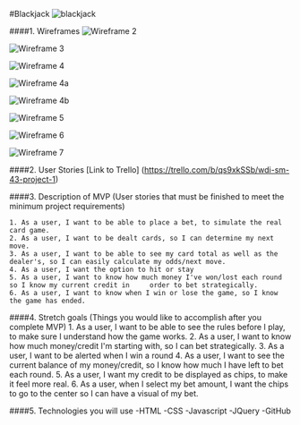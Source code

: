 #Blackjack
![blackjack](http://www.onlineblackjack.com/wp-content/uploads/blackjack-580x370.png)

####1. Wireframes
![Wireframe 2](/users/betsydonohue/code/wdi/02_week/project_1/assets/number_2.png)

![Wireframe 3](/users/betsydonohue/code/wdi/02_week/project_1/assets/number_3.png)

![Wireframe 4](/users/betsydonohue/code/wdi/02_week/project_1/assets/number_4.png)

![Wireframe 4a](/users/betsydonohue/code/wdi/02_week/project_1/assets/number_4a.png)

![Wireframe 4b](/users/betsydonohue/code/wdi/02_week/project_1/assets/number_4b.png)

![Wireframe 5](/users/betsydonohue/code/wdi/02_week/project_1/assets/number_5.png)

![Wireframe 6](/users/betsydonohue/code/wdi/02_week/project_1/assets/number_6.png)

![Wireframe 7](/users/betsydonohue/code/wdi/02_week/project_1/assets/number_7.png)


####2. User Stories
[Link to Trello] (https://trello.com/b/qs9xkSSb/wdi-sm-43-project-1)

####3. Description of MVP (User stories that must be finished to meet the minimum project requirements)

	1. As a user, I want to be able to place a bet, to simulate the real card game.
	2. As a user, I want to be dealt cards, so I can determine my next move.
	3. As a user, I want to be able to see my card total as well as the dealer's, so I can easily calculate my odds/next move.
	4. As a user, I want the option to hit or stay
	5. As a user, I want to know how much money I've won/lost each round so I know my current credit in 	order to bet strategically.
	6. As a user, I want to know when I win or lose the game, so I know the game has ended.

####4. Stretch goals (Things you would like to accomplish after you complete MVP)
	1. As a user, I want to be able to see the rules before I play, to make sure I understand how the game works.
	2. As a user, I want to know how much money/credit I'm starting with, so I can bet strategically.
	3. As a user, I want to be alerted when I win a round
	4. As a user, I want to see the current balance of my money/credit, so I know how much I have left to bet each round.
	5. As a user, I want my credit to be displayed as chips, to make it feel more real.
	6. As a user, when I select my bet amount, I want the chips to go to the center so I can have a visual of my bet.

####5. Technologies you will use
	-HTML
	-CSS
	-Javascript
	-JQuery
	-GitHub
